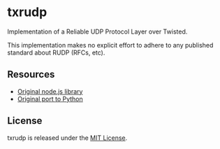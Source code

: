 # txrudp
Implementation of a Reliable UDP Protocol Layer over Twisted.

This implementation makes no explicit effort to adhere to any published standard about RUDP (RFCs, etc).

## Resources
* [Original node.js library](https://github.com/shovon/node-rudp)
* [Original port to Python](https://github.com/hoffmabc/python-rudp)

## License
txrudp is released under the [MIT License](LICENSE).
